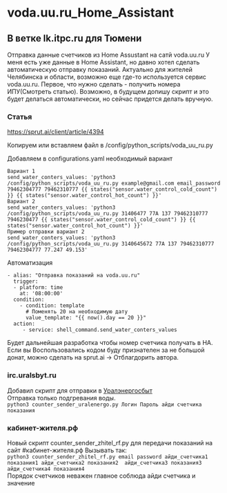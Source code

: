 # voda.uu.ru_Home_Assistant
## В ветке lk.itpc.ru для Тюмени

Отправка данные счетчиков из Home Assustant на сатй voda.uu.ru
У меня есть уже данные в Home Assistant, но давно хотел сделать автоматическую отправку показаний. Актуально для жителей Челябинска и области, возможно еще где-то используется сервис voda.uu.ru. Первое, что нужно сделать - получить номера ИПУ(Смотреть статью). Возможно, в будущем допишу скрипт и это будет делаться автоматически, но сейчас придется делать вручную.  
### Статья 
https://sprut.ai/client/article/4394


Копируем или вставляем файл в /config/python_scripts/voda_uu_ru.py  

Добавляем в configurations.yaml необходимый вариант

```
Вариант 1   
send_water_conters_values: 'python3 /config/python_scripts/voda_uu_ru.py example@gmail.com email_password 79462304777 79462310777 {{ states("sensor.water_control_cold_count") }} {{ states("sensor.water_control_hot_count") }}'  
Вариант 2
send_water_conters_values: 'python3 /config/python_scripts/voda_uu_ru.py 31406477 77A 137 79462310777 7946230477 {{ states("sensor.water_control_cold_count") }} {{ states("sensor.water_control_hot_count") }}'  
Пример отправки вариант 2
send_water_conters_values: 'python3 /config/python_scripts/voda_uu_ru.py 3140645672 77A 137 79462310777 79462304777 77.247 49.153'
```

Автоматизация
```
- alias: "Отправка показаний на voda.uu.ru"
  trigger:
  - platform: time
    at: '08:00:00'
  condition:
    - condition: template
      # Поменять 20 на необходимую дату 
      value_template: "{{ now().day == 20 }}"
  action:
     - service: shell_command.send_water_conters_values
```

Будет дальнейшая разработка чтобы номер счетчика получать в HA. 
Если вы Воспользовались кодом буду признателен за не большой донат, можно сделать на sprut.ai -> Отблагдорить автора.

### irc.uralsbyt.ru
Добавил скрипт для отправки в [Уралэнергосбыт](https://eirc.uralsbyt.ru/)  
Отправка только подгревания воды.   
```python3 counter_sender_uralenergo.py Логин Пароль айди счетчика показания```  

### кабинет-жителя.рф
Новый скрипт counter_sender_zhitel_rf.py для передачи показаний на сайт #кабинет-жителя.рф 
Вызывать так:  
```python3 counter_sender_zhitel_rf.py email password айди_счетчика1 показания1 айди_счетчика2 показания2  айди_счетчика3 показания3  айди_счетчика4 показания4 ```  
Порядок счетчиков неважен главное соблюда айди счетчика и значение